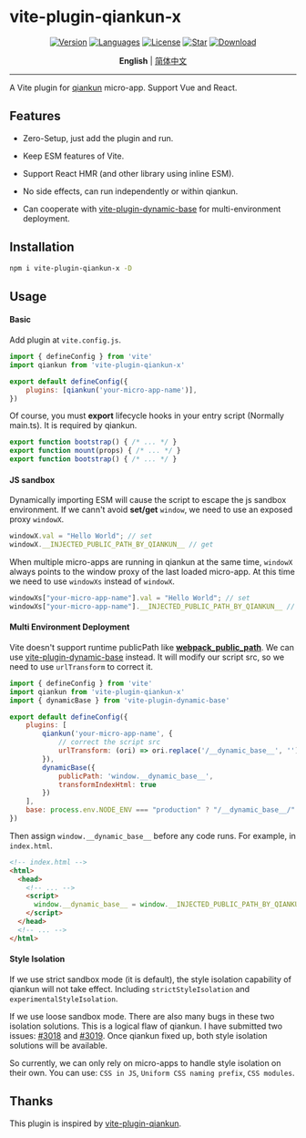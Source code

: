 # vite-plugin-qiankun-x

<p align="center">
  <a href="https://www.npmjs.com/package/vite-plugin-qiankun-x"><img src="https://img.shields.io/npm/v/vite-plugin-qiankun-x" alt="Version" /></a>
  <a href="https://www.npmjs.com/package/vite-plugin-qiankun-x"><img src="https://img.shields.io/github/languages/top/missmess/vite-plugin-qiankun-x" alt="Languages" /></a>
  <a href="https://www.npmjs.com/package/vite-plugin-qiankun-x"><img src="https://img.shields.io/npm/l/vite-plugin-qiankun-x" alt="License" /></a>
  <a href="https://github.com/AttoJS/vite-plugin-qiankun-x/stargazers"><img src="https://img.shields.io/github/stars/missmess/vite-plugin-qiankun-x" alt="Star" /></a>
  <a href="https://www.npmjs.com/package/vite-plugin-qiankun-x"><img src="https://img.shields.io/npm/dm/vite-plugin-qiankun-x" alt="Download" /></a>
</p>

<p align="center">
  <b>English</b> | <a href="https://github.com/missmess/vite-plugin-qiankun-x/blob/main/README.zh-CN.md">简体中文</a>
</p>

---

A Vite plugin for [qiankun](https://qiankun.umijs.org/zh) micro-app. Support Vue and React.

## Features

- Zero-Setup, just add the plugin and run.

- Keep ESM features of Vite.

- Support React HMR (and other library using inline ESM).

- No side effects, can run independently or within qiankun.

- Can cooperate with [vite-plugin-dynamic-base](https://github.com/chenxch/vite-plugin-dynamic-base) for multi-environment deployment.

## Installation

```bash
npm i vite-plugin-qiankun-x -D
```

## Usage

#### Basic

Add plugin at `vite.config.js`.

```javascript
import { defineConfig } from 'vite'
import qiankun from 'vite-plugin-qiankun-x'

export default defineConfig({
    plugins: [qiankun('your-micro-app-name')],
})
```

Of course, you must **export** lifecycle hooks in your entry script (Normally main.ts). It is required by qiankun.

```javascript
export function bootstrap() { /* ... */ }
export function mount(props) { /* ... */ }
export function bootstrap() { /* ... */ }
```

#### JS sandbox

Dynamically importing ESM will cause the script to escape the js sandbox environment. If we cann't avoid **set/get** `window`, we need to use an exposed proxy `windowX`. 

```javascript
windowX.val = "Hello World"; // set
windowX.__INJECTED_PUBLIC_PATH_BY_QIANKUN__ // get
```

When multiple micro-apps are running in qiankun at the same time, `windowX` always points to the window proxy of the last loaded micro-app. At this time we need to use `windowXs` instead of `windowX`.

```javascript
windowXs["your-micro-app-name"].val = "Hello World"; // set
windowXs["your-micro-app-name"].__INJECTED_PUBLIC_PATH_BY_QIANKUN__ // get
```

#### Multi Environment Deployment

Vite doesn't support runtime publicPath like [__webpack_public_path__](https://webpack.js.org/guides/public-path/#on-the-fly). We can use [vite-plugin-dynamic-base](https://github.com/chenxch/vite-plugin-dynamic-base) instead. It will modify our script src, so we need to use `urlTransform` to correct it.

```javascript
import { defineConfig } from 'vite'
import qiankun from 'vite-plugin-qiankun-x'
import { dynamicBase } from 'vite-plugin-dynamic-base'

export default defineConfig({
    plugins: [
        qiankun('your-micro-app-name', {
            // correct the script src
            urlTransform: (ori) => ori.replace('/__dynamic_base__', ''),
        }),
        dynamicBase({
            publicPath: 'window.__dynamic_base__',
            transformIndexHtml: true
        })
    ],
    base: process.env.NODE_ENV === "production" ? "/__dynamic_base__/" : "/",
})
```

Then assign `window.__dynamic_base__` before any code runs. For example, in `index.html`.

```html
<!-- index.html -->
<html>
  <head>
    <!-- ... -->
    <script>
      window.__dynamic_base__ = window.__INJECTED_PUBLIC_PATH_BY_QIANKUN__ || ''
    </script>
  </head>
  <!-- ... -->
</html>
```

#### Style Isolation

If we use strict sandbox mode (it is default), the style isolation capability of qiankun will not take effect. Including `strictStyleIsolation` and `experimentalStyleIsolation`. 

If we use loose sandbox mode. There are also many bugs in these two isolation solutions. This is a logical flaw of qiankun. I have submitted two issues: [#3018](https://github.com/umijs/qiankun/issues/3018) and [#3019](https://github.com/umijs/qiankun/issues/3019). Once qiankun fixed up, both style isolation solutions will be available.

So currently, we can only rely on micro-apps to handle style isolation on their own. You can use: `CSS in JS`, `Uniform CSS naming prefix`, `CSS modules`.

## Thanks

This plugin is inspired by [vite-plugin-qiankun](https://github.com/tengmaoqing/vite-plugin-qiankun).